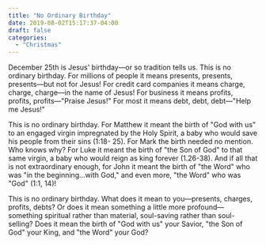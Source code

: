 ```yaml
---
title: "No Ordinary Birthday"
date: 2019-08-02T15:17:37-04:00
draft: false
categories:
  - "Christmas"
---
```


December 25th is Jesus' birthday—or so tradition tells us. This is no ordinary birthday. For millions of people it means presents, presents, presents—but not for Jesus! For credit card companies it means charge, charge, charge—in the name of Jesus! For business it means profits, profits, profits—"Praise Jesus!" For most it means debt, debt, debt—"Help me Jesus!"

This is no ordinary birthday. For Matthew it meant the birth of "God with us" to an engaged virgin impregnated by the Holy Spirit, a baby who would save his people from their sins (1:18- 25). For Mark the birth needed no mention. Who knows why? For Luke it meant the birth of "the Son of God" to that same virgin, a baby who would reign as king forever (1.26-38). And if all that is not extraordinary enough, for John it meant the birth of "the Word" who was "in the beginning…with God," and even more, "the Word" who was "God" (1:1, 14)!

This is no ordinary birthday. What does it mean to you—presents, charges, profits, debts? Or does it mean something a little more profound—something spiritual rather than material, soul-saving rather than soul-selling? Does it mean the birth of "God with us" your Savior, "the Son of God" your King, and "the Word" your God?
